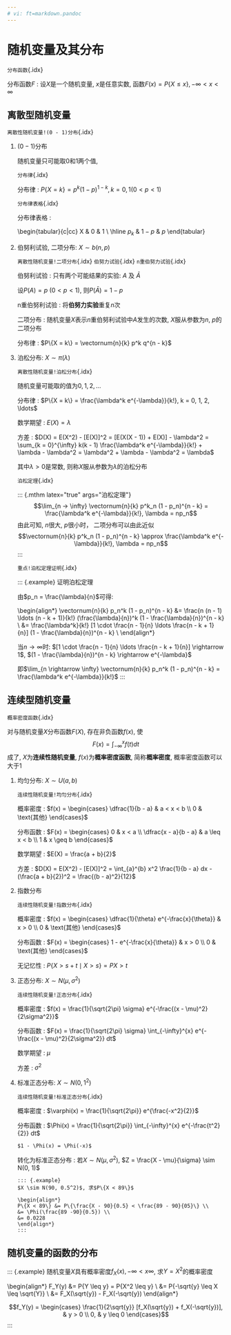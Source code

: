 ```yaml
---
# vi: ft=markdown.pandoc
---
```


# 随机变量及其分布

`分布函数`{.idx}

分布函数$F$
: 设$X$是一个随机变量, $x$是任意实数, 函数$F(x) = P\{X \leq x\}, -\infty < x < \infty$

## 离散型随机变量

`离散性随机变量!(0 - 1)分布`{.idx}

1. $(0 - 1)$分布

   随机变量只可能取$0$和$1$两个值, 

   `分布律`{.idx}
 
   分布律
   : $P\{X = k\} = p^k (1 - p)^{1 - k}, k = 0, 1 (0 < p <1)$

   `分布律表格`{.idx}

   分布律表格
   : 

      \begin{tabular}{c|cc}
          X & $0$ & $1$ \\ \hline
          $p_k$ & $1 - p$ & $p$
      \end{tabular}

1. 伯努利试验, 二项分布: $X \sim b(n, p)$

   `离散性随机变量!二项分布`{.idx} `伯努力试验`{.idx} `n重伯努力试验`{.idx}

   伯努利试验
   : 只有两个可能结果的实验: $A$ 及 $\bar{A}$

      设$P(A) = p\ (0 < p < 1)$, 则$P(\bar{A}) = 1 - p$

   n重伯努利试验
   : 将**伯努力实验**重复$n$次

   二项分布
   : 随机变量$X$表示$n$重伯努利试验中$A$发生的次数, $X$服从参数为$n$, $p$的二项分布

   分布律
   : $P\{X = k\} = \vectornum{n}{k} p^k q^{n - k}$

1. 泊松分布: $X \sim \pi(\lambda)$

   `离散性随机变量!泊松分布`{.idx}

   随机变量可能取的值为$0, 1, 2, \ldots$

   分布律
   : $P\{X = k\} = \frac{\lambda^k e^{-\lambda}}{k!}, k = 0, 1, 2, \ldots$

   数学期望
   : $E(X) = \lambda$

   方差
   : $D(X) = E(X^2) - [E(X)]^2 = [E(X(X - 1)) + E(X)] - \lambda^2 = \sum_{k = 0}^{\infty} k(k - 1) \frac{\lambda^k e^{-\lambda}}{k!} + \lambda - \lambda^2 = \lambda^2 + \lambda - \lambda^2 = \lambda$

   其中$\lambda > 0$是常数, 则称$X$服从参数为$\lambda$的泊松分布

   `泊松定理`{.idx}

   ::: {.mthm latex="true" args="泊松定理"}
   $$\lim_{n -> \infty} \vectornum{n}{k} p^k_n (1 - p_n)^{n - k} = \frac{\lambda^k e^{-\lambda}}{k!}, \lambda = np_n$$
   由此可知, $n$很大, $p$很小时， 二项分布可以由此近似
   $$\vectornum{n}{k} p^k_n (1 - p_n)^{n - k} \approx \frac{\lambda^k e^{-\lambda}}{k!}, \lambda = np_n$$
   :::

   `重点!泊松定理证明`{.idx}

   ::: {.example}
   证明泊松定理

   由$p_n = \frac{\lambda}{n}$可得:

   \begin{align*}
   \vectornum{n}{k} p_n^k (1 - p_n)^{n - k} &= \frac{n (n - 1) \ldots (n - k + 1)}{k!} (\frac{\lambda}{n})^k (1 - \frac{\lambda}{n})^{n - k} \\
   &= \frac{\lambda^k}{k!} [1 \cdot \frac{n - 1}{n} \ldots \frac{n - k + 1}{n}] (1 - \frac{\lambda}{n})^{n - k} \\
   \end{align*}

   当$n \rightarrow \infty$时: $[1 \cdot \frac{n - 1}{n} \ldots \frac{n - k + 1}{n}] \rightarrow 1$, $(1 - \frac{\lambda}{n})^{n - k} \rightarrow e^{-\lambda}$

   即$\lim_{n \rightarrow \infty} \vectornum{n}{k} p_n^k (1 - p_n)^{n - k} = \frac{\lambda^k e^{-\lambda}}{k!}$
   :::

## 连续型随机变量

`概率密度函数`{.idx}

对与随机变量$X$分布函数$F(X)$, 存在非负函数$f(x)$, 使
$$F(x) = \int^x_{-\infty} f(t) dt$$
成了, $X$为**连续性随机变量**, $f(x)$为**概率密度函数**, 简称**概率密度**, 概率密度函数可以大于1

1. 均匀分布: $X \sim U(a, b)$

   `连续性随机变量!均匀分布`{.idx}

   概率密度
   : $f(x) = \begin{cases} \dfrac{1}{b - a} & a < x < b \\ 0 & \text{其他} \end{cases}$

   分布函数
   : $F(x) = \begin{cases} 0 & x < a \\ \dfrac{x - a}{b - a} & a \leq x < b \\ 1 & x \geq b \end{cases}$

   数学期望
   : $E(X) = \frac{a + b}{2}$

   方差
   : $D(X) = E(X^2) - [E(X)]^2 = \int_{a}^{b} x^2 \frac{1}{b - a} dx - (\frac{a + b}{2})^2 = \frac{(b - a)^2}{12}$

1. 指数分布

   `连续性随机变量!指数分布`{.idx}

   概率密度
   : $f(x) = \begin{cases} \dfrac{1}{\theta} e^{-\frac{x}{\theta}} & x > 0 \\ 0 & \text{其他} \end{cases}$

   分布函数
   : $F(x) = \begin{cases} 1 - e^{-\frac{x}{\theta}} & x > 0 \\ 0 & \text{其他} \end{cases}$

   无记忆性
   : $P\{X > s + t \mid X > s\} = P{X > t}$

1. 正态分布: $X \sim N(\mu, \sigma^2)$

   `连续性随机变量!正态分布`{.idx}

   概率密度
   : $f(x) = \frac{1}{\sqrt{2\pi} \sigma} e^{-\frac{(x - \mu)^2}{2\sigma^2}}$

   分布函数
   : $F(x) = \frac{1}{\sqrt{2\pi} \sigma} \int_{-\infty}^{x} e^{-\frac{(x - \mu)^2}{2\sigma^2}} dt$

   数学期望
   : $\mu$

   方差
   : $\sigma^2$

1. 标准正态分布: $X \sim N(0, 1^2)$

   `连续性随机变量!标准正态分布`{.idx}

   概率密度
   : $\varphi(x) = \frac{1}{\sqrt{2\pi}} e^{\frac{-x^2}{2}}$

   分布函数
   : $\Phi(x) = \frac{1}{\sqrt{2\pi}} \int_{-\infty}^{x} e^{-\frac{t^2}{2}} dt$

       $1 - \Phi(x) = \Phi(-x)$

   转化为标准正态分布
   : 若$X \sim N(\mu, \sigma^2)$, $Z = \frac{X - \mu}{\sigma} \sim N(0, 1)$

       ::: {.example}
       $X \sim N(90, 0.5^2)$, 求$P\{X < 89\}$

       \begin{align*}
       P\{X < 89\} &= P\{\frac{X - 90}{0.5} < \frac{89 - 90}{05}\} \\
       &= \Phi(\frac{89 -90}{0.5}) \\
       &= 0.0228
       \end{align*}
       :::

## 随机变量的函数的分布

::: {.example}
随机变量$X$具有概率密度$f_X(x), -\infty < x \infty$, 求$Y = X^2$的概率密度

\begin{align*}
F_Y(y) &= P\{Y \leq y\} = P\{X^2 \leq y\} \\
&= P\{-\sqrt{y} \leq X \leq \sqrt{Y}\} \\
&= F_X(\sqrt{y}) - F_X(-\sqrt{y})
\end{align*}

$$f_Y(y) = \begin{cases}
\frac{1}{2\sqrt{y}} [f_X(\sqrt{y}) + f_X(-\sqrt{y})], & y > 0 \\
0, & y \leq 0
\end{cases}$$
:::
